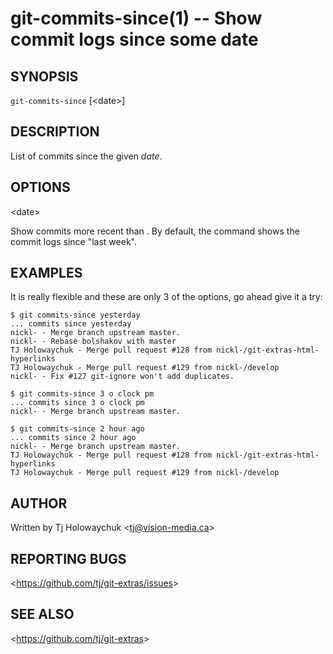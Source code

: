 git-commits-since(1) -- Show commit logs since some date
========================================================

## SYNOPSIS

`git-commits-since` [&lt;date&gt;]

## DESCRIPTION

  List of commits since the given _date_.

## OPTIONS

  &lt;date&gt;

  Show commits more recent than <date>. By default, the command shows the commit logs since "last week".

## EXAMPLES

  It is really flexible and these are only 3 of the options, go ahead give it a try:

    $ git commits-since yesterday
    ... commits since yesterday
    nickl- - Merge branch upstream master.
    nickl- - Rebase bolshakov with master
    TJ Holowaychuk - Merge pull request #128 from nickl-/git-extras-html-hyperlinks
    TJ Holowaychuk - Merge pull request #129 from nickl-/develop
    nickl- - Fix #127 git-ignore won't add duplicates.

    $ git commits-since 3 o clock pm
    ... commits since 3 o clock pm
    nickl- - Merge branch upstream master.

    $ git commits-since 2 hour ago
    ... commits since 2 hour ago
    nickl- - Merge branch upstream master.
    TJ Holowaychuk - Merge pull request #128 from nickl-/git-extras-html-hyperlinks
    TJ Holowaychuk - Merge pull request #129 from nickl-/develop


## AUTHOR

Written by Tj Holowaychuk &lt;<tj@vision-media.ca>&gt;

## REPORTING BUGS

&lt;<https://github.com/tj/git-extras/issues>&gt;

## SEE ALSO

&lt;<https://github.com/tj/git-extras>&gt;
